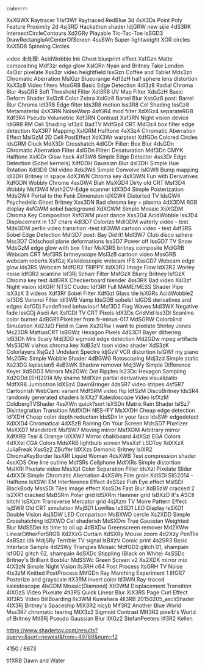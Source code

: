     codeerr:
  XsXGWX Raytracer 1
  lsf3Wf Raytraced RedBlue 3d
  4sX3Ds Point Poly Feature Proximity 2d
  4sj3RD Hackathon shader
  ldjGRW new sijie
  4dS3RK IntersectCircleContours
  Xd2GRy Playable Tic-Tac-Toe
  lsSGD3 DrawRectangleAtCenterOfScreen
  4ssSWn Super-lightweight XOR circles
  XsXSD8 Spinning Circles
  
video 未处理:
AcidWobble
Ink Ghost
blueprint effect
XsfGzn Matte compositing
Mdf3zr edge glow
XslGRn Nyan and Britney Take London
  4sl3zr pixelate
  Xss3zr video heightfield
  lssGzn Coffee and Tablet
  Mds3zn Chromatic Aberration
  MslGzr Blueorange
  4df3zH half sphere lens distortion
  XsX3z8 Video filters
  MssGR8 Basic Edge Detection
  4dl3z8 Radial Chroma Blur
  4ssGR8 Soft Threshold Filter
  Xdl3R8 UV Map Filter
  XdsGzH Basic Deform Shader
  Xsl3z8 Color Zebra
  XslGz8 Barrel Blur
  XssGz8 post: Barrel Blur Chroma
  ldl3R8 Edge filter
  lds3R8 motion
  lss3R8 Cel Shading
  lssGz8 Metamaterial
  4sX3RN NoiseWarp
  4sfGR4 mod filter
  XdXGz4 separateRGB
  Xdf3R4 Pseudo Volumetric
  Xdf3RN Contrast
  Xsf3RN Night vision device
  ldlGR8 RM Cell Shading
  lsf3z4 BadTV
  MdfGz4 CRT
  Mdl3z4 box filter edge detection
  XsX3R7 Mapping
  XslGRM Halftone
  4sX3z4 Chromatic Aberration Effect
  MslGzM 2D Cell PostEffect
  XdX3Wr warptest
  XdfGDn Colored Circles
  ldsGRM Clock
  MdX3Dr Crosshatch
  4dlGDr Filter: Box Blur
  4dsGDn Chromatic Aberration Filter
  4slGDn Filter: Desaturation
  Mdf3Dn CMYK Halftone
  XslGDr Glow hack
  4sf3W8 Simple Edge Detector
  4ss3Dr Edge Detection (Sobel kernels)
  XdfGDH Gaussian Blur
  4sl3DH Simple Hue Rotation
  Xdl3D8 Old video
  Xds3W8 Simple Convolve
  lslGW8 Bump mapping
  ldl3DH Britney in space
  4dX3WN Chroma key
  4sX3WN Fun with Derivatives
  XdfGDN Wobbly Chrome
  4ssGW4 Blah
  MsXGD4 Dirty old CRT
  Msf3D4 Wobbly
  Msf3W4 Math2CV-Edge scanner
  ldX3D4 Simple Posterization
  MdsGW4 Portal to the Funk Dimension
  ldXGW4 Distorted TV
  ldsGW4 Psychedelic Ghost Britney
  Xss3DN Bad chroma key + plasma
  4dX3DM RGB display
  4sfGWM sobel background
  XdXGWM Simple Mosaic
  XsXGDM Chroma Key Composition
  XsfGWM pivot dance
  Xss3D4 AcidWobble
  lss3D4 Displacement in 137 chars
  4dl3D7 Colorize
  MdlGDM waterly video - test
  MdsGDM perlin video transition -test
  ldl3WM cartoon video - test
  4df3RS Sobel Edge Detection
  Mdl3D7 post: Bay Did It!
  Mdl3W7 Club disco sphere
  Mss3D7 Oldschool plane deformations
  lss3D7 Power off
  lssGD7 TV Snow
  MdsGzM edge glow with box filter
  MsX3RS britney composite
  MdlGRB Webcam CRT
  Msf3RS britneyscope
  Msl3zB cartoon video
  MssGRB webcam roberts
  XsfGzj Kaleidoscopic webcam IFS
  XssGD7 Webcam edge glow
  lds3RS Webcam
  MdfGR2 TRIPPY
  XdX3R2 Image Flow
  ldX3R2 Worley noise
  ldfGR2 scanline
  lsf3Rj Scharr Filter
  MsfGzX Blurry Britney
  lsfGzX Chroma key test
  4dlGRX Checkerboard blender
  4ss3RX Bad video
  Xsl3zf Night vision
  ldXGRf NTSC Codec
  ldf3Rf Full MAME/MESS Shader Pipe
  lsX3zX 3 videos
  Xdf3Rf Sobel Filter
  XdfGzl Glass tile
  lsXGRs AcidWobble2
  lsf3DS Voronoi Filter
  ldl3WB Vamp
  ldsGDB sobels!
  lslGDS derivatives and edges
  4sfGDj Fundefined behaviour!
  Msf3D2 Flag Waves
  Mdl3WX Negative fade
  lssGDj Ascii Art
  XsfGDl TV CRT Pixels
  ldX3Ds GridVid
  lss3Dl Scanline color burner
  4dBGR1 Pixelizer from fr-minus-017
  MdSGRW Colorblind Simulation
  Xd23zD Field in Cave
  Xs2GRw I want to pixelate Shirley Jones
  Ms23DR MattiasCRT
  lsBGWz Hexagon Pixels
  4dS3D1 Bayer dithering
  ldB3Dh Mrs Scary
  Mdj3DD sigmoid edge detection
  Md2GDw mpeg artifacts
  MsS3DW vlahos chroma key
  XdB3zV toon video shader
  XdS3zK Colorlayers
  XsjGz3 Undulant Spectre
  ldjGzV VCR distortion
  lslGWf my piano
  Ms2GRc Simple Wobble Shader
  4dBGWG Rotoscoping
  Mdj3zd Simple static
  Xs23DG laplacian5
  4sB3WK Shadow remover
  Mdj3Wy Simple Difference Keyer
  XdSGD3 Mirrors
  Ms2GWc Dot Ripples
  ls23Dc Hexagon Sampling
  Xd2GDd [SH]2014 My shame
  MdfXzn partial derivatives visualizatio
  MdfXR8 Jumbotron
  ldXSz4 DawnBringer
  4dsSR7 video stripes
  4sfSR7 Cartoonish WebCam: variant
  MdfSRM video flip
  ldfSzM DiscoBritney
  ldsSR4 randomly generated shaders
  lsXXz7 Kaleidoscope Video
  lsfXzM ColdbergTVShader
  4ssXWn quick?sort
  lsXSDn Matrix Rain Shader
  lslSz7 Disintegration Transition
  MdfXDH NES-IFY
  MsXXDH Cheap edge detection
  ldfXDH Cheap color depth reduction
  ldsSDn In your face
  ldsSWr edgedetect
  XdXXD4 Chromatical
  4dXSzB Raining On Your Screen
  MdsSD7 Pixelizer
  MsXXD7 Mandelbrit
  MsfSW7 Moving mirror
  MsfXDM Arbitrary mirror
  XdfXRB Teal & Orange
  ldXXW7 Mirror chalkboard
  4dXSzl EGA Colors
  4dXXzl CGA Colors
  MdsXRB lightbulb screen
  MssXzf LSDToy
  XdXXzX JuliaFreak
  XssSz2 ZBuffer
  ldXXzs Demonic Britney
  lslXR2 ChromaKeyBorder
  lssXRf Liquid Woman
  4dsXWB Test compression shader
  4ssXDS One line outline
  MdfSRs Cellphone
  MdfXRs Simple distortion
  MslXRl Pixelate video
  MssXzl Color Separation Filter
  ldsXzl Pixelate Slider
  4dXXDl Simple Chromatic Aberration
  4sXSWs Film grain
  XdlSDl SIG2014 - Halftone
  lsXSWl EM Interference Effect
  4sSSzz Fish Eye effect
  MslSDl BlackBody
  MssSDl Tiles image effect
  XssSDs Fast Blur
  XdBSzW cracked 2
  ls2XR1 cracked
  MsBSRm Polar grid
  ldSXRm Hammer grid
  lsBXzD It's ASCII bitch!
  lsSXzm Transverse Mercator grid
  4sjXzm TV Moire Pattern Effect
  lsjSWR Old CRT simulation
  MsjSD1 LowRes
  lsSSD1 LED Display
  lsSXD1 Double Vision
  4sjSDW LED Comparison
  MsBXWD cercle
  Xs2XDD Simple Crosshatching
  ld2XWD Cel shaderish
  MsSXDm True Gaussian Weighted Blur
  MdSSDm its time to oil up
  4dBXDw Greenscreen remover
  Md2XWw LinearDitherForSRGB
  Xd2XzG Curtain
  XdSXRy Mouse zoom
  4d2Xzy PenTile
  4sBSzc idk
  MdjSRy Terrible TV signal
  lsBXzV Comic print
  4s2SR3 Basic Interlace Sample
  4d2SWy Triangles Mosaic
  MdfGD2 glitch 01, shampain
  lsfGD2 glitch 02, shampain
  4dSXDc Stippling (Black on White)
  4sSSDc Britney's Brilliant Boxblur
  MdSSWc Green Screen v2
  Xs2XDK mirror mix
  4tX3zN Simple Night Vision
  lls3RH c64 Post Process
  ltsGRH TV Noise
  4ts3zM Knitted PostProcess
  MtfGDn Ray Marching Experiment 1
  llfGR7 Posterize and grayscale
  ltX3RM invert color
  ltl3WN Ray-traced kaleidoscope
  4lsGDM Mosaic(Diamond)
  Xtl3WM Displacement Transition
  4lXGzS Video Pixelate
  4tl3RS Quick Linear Blur
  XlX3RS Page Curl Effect
  Xlf3RS Video BillBoarding
  lls3WM Kuwahara
  4ll3RB 20150205_asciiShader
  4tX3Rj Britney's Spaceship
  MlX3R2 nicyb
  Mlf3R2 Another Blue World
  Mss3R7 chromatic tearing
  MtX3z2 Sigmoid Contrast
  Mtf3R2 pixelb's World of Britney
  Mtl3Rj Pseudo Gaussian Blur
  llXGz2 StefanPeeters
  llf3R2 Kellen




https://www.shadertoy.com/results?query=&sort=newest&from=49788&num=12

4150
/
6673

tlfXRB Dawn and Water
